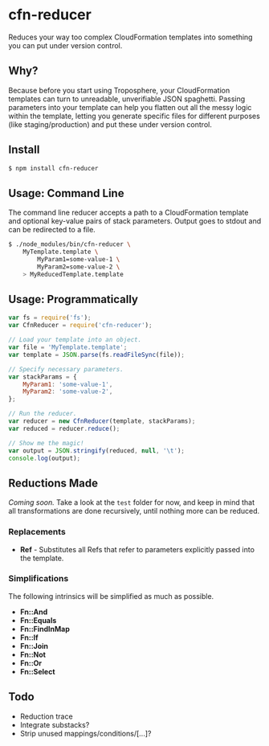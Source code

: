 cfn-reducer
===========

Reduces your way too complex CloudFormation templates into something you can put
under version control.


## Why?

Because before you start using Troposphere, your CloudFormation templates can turn
to unreadable, unverifiable JSON spaghetti. Passing parameters into your template
can help you flatten out all the messy logic within the template, letting you generate
specific files for different purposes (like staging/production) and put these under
version control.


## Install

```bash
$ npm install cfn-reducer
```


## Usage: Command Line

The command line reducer accepts a path to a CloudFormation template and optional
key-value pairs of stack parameters. Output goes to stdout and can be redirected
to a file.

```bash
$ ./node_modules/bin/cfn-reducer \
	MyTemplate.template \
		MyParam1=some-value-1 \
		MyParam2=some-value-2 \
	> MyReducedTemplate.template
```


## Usage: Programmatically

```js
var fs = require('fs');
var CfnReducer = require('cfn-reducer');

// Load your template into an object.
var file = 'MyTemplate.template';
var template = JSON.parse(fs.readFileSync(file));

// Specify necessary parameters.
var stackParams = {
	MyParam1: 'some-value-1',
	MyParam2: 'some-value-2',
};

// Run the reducer.
var reducer = new CfnReducer(template, stackParams);
var reduced = reducer.reduce();

// Show me the magic!
var output = JSON.stringify(reduced, null, '\t');
console.log(output);
```


## Reductions Made

*Coming soon.* Take a look at the `test` folder for now, and keep in mind
that all transformations are done recursively, until nothing more can be reduced.

### Replacements

- **Ref** - Substitutes all Refs that refer to parameters explicitly passed
into the template.

### Simplifications

The following intrinsics will be simplified as much as possible.

- **Fn::And**
- **Fn::Equals**
- **Fn::FindInMap**
- **Fn::If**
- **Fn::Join**
- **Fn::Not**
- **Fn::Or**
- **Fn::Select**


## Todo

- Reduction trace
- Integrate substacks?
- Strip unused mappings/conditions/[...]?
